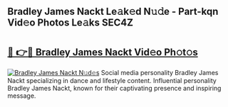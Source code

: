 ## Bradley James Nackt Le𝚊k𝚎d N𝚞𝚍e - Part-kqn Vid𝚎o Photos Le𝚊ks SEC4Z

# <h2><a href="http://fb465x.evod.top/?m=Bradley+James+Nackt">🔗 👉🔴 Bradley James Nackt Vid𝚎o Ph𝚘t𝚘s</a></h2>

[![Bradley James Nackt N𝚞d𝚎s](https://i.imgur.com/8V9OHl7.gif)](http://fb465x.evod.top/?m=Bradley+James+Nackt)
Social media personality Bradley James Nackt specializing in dance and lifestyle content. Influential personality Bradley James Nackt, known for their captivating presence and inspiring message. 
